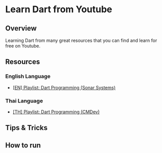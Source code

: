 # Learn Dart from Youtube

## Overview

Learning Dart from many great resources that you can find and learn for free on Youtube.

## Resources

### English Language

- [[EN] Playlist: Dart Programming (Sonar Systems)](https://www.youtube.com/playlist?list=PLRtjMdoYXLf79j--A6zW0SO1OEsLztA4G)

### Thai Language

- [[TH] Playlist: Dart Programming (CMDev)](https://www.youtube.com/playlist?list=PLjPfp4Ph3gBqlQehapsE0_-OBeooZ_H3x)

## Tips & Tricks

## How to run
